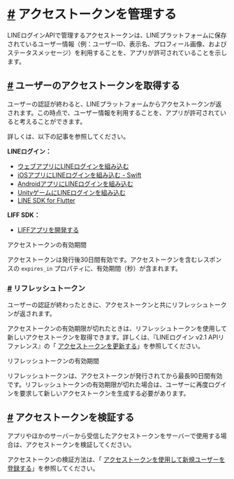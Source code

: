 # [\#](https://developers.line.biz/ja/docs/line-login/managing-access-tokens/#page-title) アクセストークンを管理する

LINEログインAPIで管理するアクセストークンは、LINEプラットフォームに保存されているユーザー情報（例：ユーザーID、表示名、プロフィール画像、およびステータスメッセージ）を利用することを、アプリが許可されていることを示します。

## [\#](https://developers.line.biz/ja/docs/line-login/managing-access-tokens/#get-user-access-token) ユーザーのアクセストークンを取得する

ユーザーの認証が終わると、LINEプラットフォームからアクセストークンが返されます。この時点で、ユーザー情報を利用することを、アプリが許可されていると考えることができます。

詳しくは、以下の記事を参照してください。

**LINEログイン：**

- [ウェブアプリにLINEログインを組み込む](https://developers.line.biz/ja/docs/line-login/integrate-line-login/)
- [iOSアプリにLINEログインを組み込む - Swift](https://developers.line.biz/ja/docs/line-login-sdks/ios-sdk/swift/integrate-line-login/)
- [AndroidアプリにLINEログインを組み込む](https://developers.line.biz/ja/docs/line-login-sdks/android-sdk/integrate-line-login/)
- [UnityゲームにLINEログインを組み込む](https://developers.line.biz/ja/docs/line-login-sdks/unity-sdk/integrate-line-login/)
- [LINE SDK for Flutter](https://developers.line.biz/ja/docs/line-login-sdks/flutter-sdk/)

**LIFF SDK：**

- [LIFFアプリを開発する](https://developers.line.biz/ja/docs/liff/developing-liff-apps/)

アクセストークンの有効期間

アクセストークンは発行後30日間有効です。アクセストークンを含むレスポンスの `expires_in` プロパティに、有効期間（秒）が含まれます。

### [\#](https://developers.line.biz/ja/docs/line-login/managing-access-tokens/#refresh-tokens) リフレッシュトークン

ユーザーの認証が終わったときに、アクセストークンと共にリフレッシュトークンが返されます。

アクセストークンの有効期限が切れたときは、リフレッシュトークンを使用して新しいアクセストークンを取​得できます。詳しくは、『LINEログイン v2.1 APIリファレンス』の「 [アクセストークンを更新する](https://developers.line.biz/ja/reference/line-login/#refresh-access-token)」を参照してください。

リフレッシュトークンの有効期間

リフレッシュトークンは、アクセストークンが発行されてから最長90日間有効です。リフレッシュトークンの有効期限が切れた場合は、ユーザーに再度ログインを要求して新しいアクセストークンを生成する必要があります。

## [\#](https://developers.line.biz/ja/docs/line-login/managing-access-tokens/#verify-access-token) アクセストークンを検証する

アプリやほかのサーバーから受信したアクセストークンをサーバーで使用する場合は、アクセストークンを検証してください。

アクセストークンの検証方法は、「 [アクセストークンを使用して新規ユーザーを登録する](https://developers.line.biz/ja/docs/line-login/secure-login-process/#using-access-tokens)」を参照してください。
